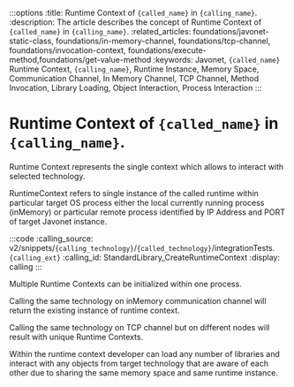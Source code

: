 :::options
:title: Runtime Context of `{called_name}` in `{calling_name}`.
:description: The article describes the concept of Runtime Context of `{called_name}` in `{calling_name}`.
:related_articles: foundations/javonet-static-class, foundations/in-memory-channel, foundations/tcp-channel, foundations/invocation-context, foundations/execute-method,foundations/get-value-method
:keywords: Javonet, `{called_name}` Runtime Context, `{calling_name}`, Runtime Instance, Memory Space, Communication Channel, In Memory Channel, TCP Channel, Method Invocation, Library Loading, Object Interaction, Process Interaction
:::

# Runtime Context of `{called_name}` in `{calling_name}`.

Runtime Context represents the single context which allows to interact with selected technology.  
  
RuntimeContext refers to single instance of the called runtime within particular target OS process either the local currently running process (inMemory) or particular remote process identified by IP Address and PORT of target Javonet instance.  

:::code
:calling_source: v2/snippets/`{calling_technology}`/`{called_technology}`/integrationTests.`{calling_ext}`
:calling_id: StandardLibrary_CreateRuntimeContext
:display: calling
:::
  
Multiple Runtime Contexts can be initialized within one process.  
  
Calling the same technology on inMemory communication channel will return the existing instance of runtime context.  
  
Calling the same technology on TCP channel but on different nodes will result with unique Runtime Contexts.  
  
Within the runtime context developer can load any number of libraries and interact with any objects from target technology that are aware of each other due to sharing the same memory space and same runtime instance.